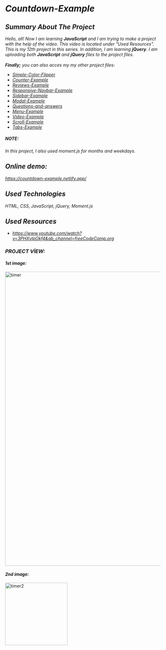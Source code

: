 # *Countdown-Example*

## *Summary About The Project*
*Hello, all! 
Now I am learning <b>JavaScript</b> and I am trying to make a project with the help of the video. This video is located under "Used Resources".
This is my 12th project in this series.  In addition, I am learning <b>jQuery</b>. I am uploading both <b>JavaScript</b> and <b>jQuery</b> files to the project files.*<br><br>
*<b>Finally;</b>
you can also acces my  my other project files:*
* *[Simple-Color-Flipper](https://github.com/svvlcrkt/Simple-Color-Flipper)*
* *[Counter-Example](https://github.com/svvlcrkt/Counter-Example)* 
* *[Reviews-Example](https://github.com/svvlcrkt/Reviews-Example)*
* *[Responsive-Navbar-Example](https://github.com/svvlcrkt/Responsive-Navbar-Example)*
* *[Sidebar-Example](https://github.com/svvlcrkt/Sidebar-Example)*
* *[Modal-Example](https://github.com/svvlcrkt/Modal-Example)*
* *[Questions-and-answers](https://github.com/svvlcrkt/Questions-and-answers)*
* *[Menu-Example](https://github.com/svvlcrkt/Menu-Example)*
* *[Video-Example](https://github.com/svvlcrkt/Video-Example)*
* *[Scroll-Example](https://github.com/svvlcrkt/Scroll-Example)*
* *[Tabs-Example](https://github.com/svvlcrkt/Tabs-Example)* 
##### *NOTE:* 
*In this project, I also used moment.js for months and weekdays.* 

## *Online demo:*
*https://countdown-example.netlify.app/*

## *Used Technologies*
*HTML, CSS, JavaScript, jQuery, Moment.js*

## *Used Resources*
* *https://www.youtube.com/watch?v=3PHXvlpOkf4&ab_channel=freeCodeCamp.org*
### *PROJECT VİEW:*
 
#### *1st image:*
<img width="951" alt="timer" src="https://user-images.githubusercontent.com/63058707/133207743-dfde6488-92e6-43a8-b949-a338e975ec69.png">

#### *2nd image:*
<img width="202" alt="timer2" src="https://user-images.githubusercontent.com/63058707/133207760-93144a48-32d8-452c-89b7-8001e2feebb3.png">

